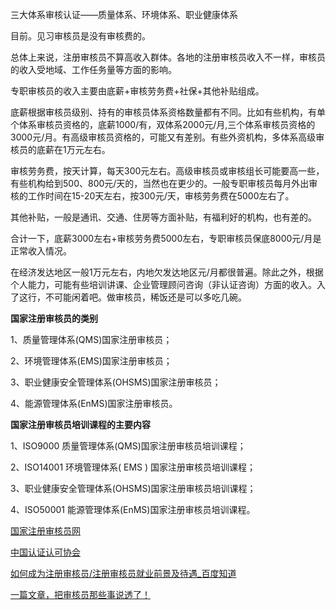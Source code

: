 
三大体系审核认证——质量体系、环境体系、职业健康体系

目前。见习审核员是没有审核费的。

总体上来说，注册审核员不算高收入群体。各地的注册审核员收入不一样，审核员的收入受地域、工作任务量等方面的影响。

专职审核员的收入主要由底薪+审核劳务费+社保+其他补贴组成。

底薪根据审核员级别、持有的审核员体系资格数量都有不同。比如有些机构，有单个体系审核员资格的，底薪1000/有，双体系2000元/月,三个体系审核员资格的3000元/月。有高级审核员资格的，可能又有差别。有些外资机构，多体系高级审核员的底薪在1万元左右。

审核劳务费，按天计算，每天300元左右。高级审核员或审核组长可能要高一些，有些机构给到500、800元/天的，当然也在更少的。一般专职审核员每月外出审核的工作时间在15-20天左右，按300元/天，审核劳务费在5000左右了。

其他补贴，一般是通讯、交通、住房等方面补贴，有福利好的机构，也有差的。

合计一下，底薪3000左右+审核劳务费5000左右，专职审核员保底8000元/月是正常收入情况。

在经济发达地区一般1万元左右，内地欠发达地区元/月都很普遍。除此之外，根据个人能力，可能有些培训讲课、企业管理顾问咨询（非认证咨询）方面的收入。入了这行，不可能闲着吧。做审核员，稀饭还是可以多吃几碗。


**国家注册审核员的类别**

1、质量管理体系(QMS)国家注册审核员；

2、环境管理体系(EMS)国家注册审核员；

3、职业健康安全管理体系(OHSMS)国家注册审核员；

4、能源管理体系(EnMS)国家注册审核员。

**国家注册审核员培训课程的主要内容**

1、ISO9000 质量管理体系(QMS)国家注册审核员培训课程；

2、ISO14001 环境管理体系( EMS ) 国家注册审核员培训课程；

3、职业健康安全管理体系(OHSMS)国家注册审核员培训课程；

4、ISO50001 能源管理体系(EnMS)国家注册审核员培训课程。


[国家注册审核员网](http://www.shenheyuan.net/)

[中国认证认可协会](http://www.ccaa.org.cn/)


[如何成为注册审核员/注册审核员就业前景及待遇_百度知道](https://zhidao.baidu.com/question/2056397089207656867.html)

[一篇文章，把审核员那些事说透了！](http://www.360doc.com/content/16/0724/08/33491948_577946626.shtml)




<!--stackedit_data:
eyJoaXN0b3J5IjpbOTQ1ODIyNjczXX0=
-->

